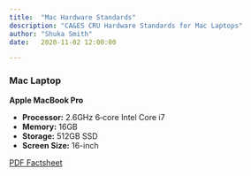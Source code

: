 ```yaml
---
title:  "Mac Hardware Standards"
description: "CA&ES CRU Hardware Standards for Mac Laptops"
author: "Shuka Smith"
date:   2020-11-02 12:00:00

---
```

<h3>Mac Laptop</h3>
<p><b>Apple MacBook Pro</b></p>
<ul>
	<li><b>Processor:</b> 2.6GHz 6‑core Intel Core i7</li>
	<li><b>Memory:</b> 16GB</li>
	<li><b>Storage:</b> 512GB SSD</li>
	<li><b>Screen Size:</b> 16-inch</li>
</ul>
<p><a target="_blank" href="/media/policies/16-inch MacBook Pro Factsheet.pdf">PDF Factsheet</a></p>
